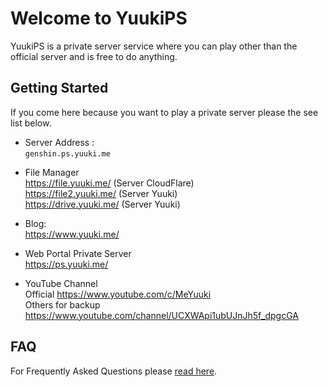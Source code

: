 # Welcome to YuukiPS

YuukiPS is a private server service where you can play other than the official server and is free to do anything.

## Getting Started

If you come here because you want to play a private server please the see list below.

- Server Address : <!--🛠server-->
\
`genshin.ps.yuuki.me`
<!-- TODO - Edit later
Private Server:

* Genshin Impact: 🌐server-info-gs 🛠genshin
* Star Rail: 🌐server-info-sr  🛠star-rail

=== Other Services ===

DNS Server: 🌐server-info-dns ✍feedback-dns
-->
- File Manager
\
<https://file.yuuki.me/> (Server CloudFlare)
\
<https://file2.yuuki.me/> (Server Yuuki)
\
<https://drive.yuuki.me/> (Server Yuuki)

- Blog:
\
<https://www.yuuki.me/>

- Web Portal Private Server
\
<https://ps.yuuki.me/>

- YouTube Channel
\
Official <https://www.youtube.com/c/MeYuuki>
\
Others for backup <https://www.youtube.com/channel/UCXWApi1ubUJnJh5f_dpgcGA>

## FAQ

For Frequently Asked Questions please [read here](/YuukiPS/docs/FAQ/README.MD).
